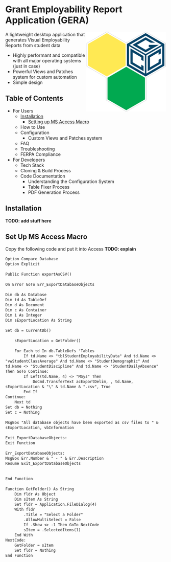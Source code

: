 # Grant Employability Report Application (GERA)

<img src="https://github.com/purplesprinklesdev/gera_docs/blob/main/resources/logo.png" width="250" align="right">

A lightweight desktop application that generates Visual Employability Reports from student data
* Highly performant and compatible with all major operating systems (just in case)
* Powerful Views and Patches system for custom automation
* Simple design



## Table of Contents
* For Users
  * [Installation](#installation)
    * [Setting up MS Access Macro](#set-up-ms-access-macro)
  * How to Use
  * Configuration
    * Custom Views and Patches system
  * FAQ
  * Troubleshooting
  * FERPA Compliance
* For Developers
  * Tech Stack
  * Cloning & Build Process
  * Code Documentation
    * Understanding the Configuration System
    * Table Fixer Process
    * PDF Generation Process


## Installation
**TODO: add stuff here**

## Set Up MS Access Macro

Copy the following code and put it into Access
**TODO: explain**

```
Option Compare Database
Option Explicit

Public Function exportAsCSV()

On Error GoTo Err_ExportDatabaseObjects
     
Dim db As Database
Dim td As TableDef
Dim d As Document
Dim c As Container
Dim i As Integer
Dim sExportLocation As String

Set db = CurrentDb()
     
    sExportLocation = GetFolder()

    For Each td In db.TableDefs 'Tables
        If td.Name <> "tblStudentEmployabilityData" And td.Name <> "vwStudentClassAverage" And td.Name <> "StudentDemographic" And td.Name <> "StudentDiscipline" And td.Name <> "StudentDailyAbsence" Then GoTo Continue:
        If Left(td.Name, 4) <> "MSys" Then
            DoCmd.TransferText acExportDelim, , td.Name, sExportLocation & "\" & td.Name & ".csv", True
        End If
Continue:
    Next td
Set db = Nothing
Set c = Nothing

MsgBox "All database objects have been exported as csv files to " & sExportLocation, vbInformation

Exit_ExportDatabaseObjects:
Exit Function

Err_ExportDatabaseObjects:
MsgBox Err.Number & " - " & Err.Description
Resume Exit_ExportDatabaseObjects
     

End Function

Function GetFolder() As String
    Dim fldr As Object
    Dim sItem As String
    Set fldr = Application.FileDialog(4)
    With fldr
        .Title = "Select a Folder"
        .AllowMultiSelect = False
        If .Show <> -1 Then GoTo NextCode
        sItem = .SelectedItems(1)
    End With
NextCode:
    GetFolder = sItem
    Set fldr = Nothing
End Function
```
